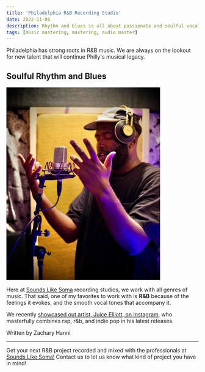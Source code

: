 ```yaml
---
title: 'Philadelphia R&B Recording Studio'
date: 2022-11-08
description: Rhythm and blues is all about passionate and soulful vocals. Sounds Like Soma loves our R&B artists and would love to work with more amazing local artists
tags: [music mastering, mastering, audio master]
---
```


Philadelphia has strong roots in R&B music. We are always on the lookout for new talent that will continue Philly's musical legacy.

## Soulful Rhythm and Blues

<img src="/assets/images/r&b-recording-studio-philadelphia.webp" title="R&B Recording artist Juice Elliott" alt="R&B Recording artist Juice Elliott" style="width:80%;"/>

Here at <a href="/services/recording-studios/" target="Recording Studios">Sounds Like Soma</a> recording studios, we work with all genres of music. That said, one of my favorites to work with is **R&B** because of the feelings it evokes, and the smooth vocal tones that accompany it.

We recently <a href="https://www.instagram.com/p/CjbfmX-rWPN/?hl=en" target="Instagram">showcased out artist, Juice Elliott, on Instagram</a>, who masterfully combines rap, r&b, and indie pop in his latest releases.

Written by Zachary Hanni

- - -

Get your next R&B project recorded and mixed with the professionals at <a href="/" target="More Info">Sounds Like Soma!</a> Contact us to let us know what kind of project you have in mind!


